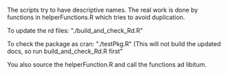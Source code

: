 The scripts try to have descriptive names.
The real work is done by functions in helperFunctions.R
which tries to avoid duplication.

To update the rd files:
"./build_and_check_Rd.R"

To check the package as cran:
"./testPkg.R" (This will not build the updated docs, so run build_and_check_Rd.R first"

You also source the helperFunction.R and call the functions ad libitum.
